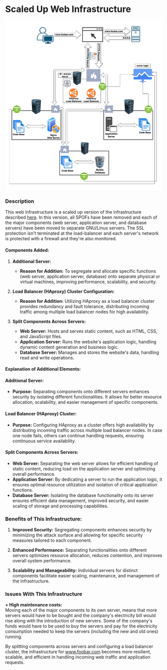 # Scaled Up Web Infrastructure

![Image of a scaled up web infrastructure](3-scale_up.png)



### Description

This web infrastructure is a scaled up version of the infrastructure described [here](2-secured_and_monitored_web_infrastructure.md). In this version, all SPOFs have been removed and each of the major components (web server, application server, and database servers) have been moved to separate GNU/Linux servers. The SSL protection isn't terminated at the load-balancer and each server's network is protected with a firewall and they're also monitored.

#### Components Added:

1. **Additional Server:**
   - **Reason for Addition:** To segregate and allocate specific functions (web server, application server, database) onto separate physical or virtual machines, improving performance, scalability, and security.

2. **Load Balancer (HAproxy) Cluster Configuration:**
   - **Reason for Addition:** Utilizing HAproxy as a load balancer cluster provides redundancy and fault tolerance, distributing incoming traffic among multiple load balancer nodes for high availability.

3. **Split Components Across Servers:**
   - **Web Server:** Hosts and serves static content, such as HTML, CSS, and JavaScript files.
   - **Application Server:** Runs the website's application logic, handling dynamic content generation and business logic.
   - **Database Server:** Manages and stores the website's data, handling read and write operations.

#### Explanation of Additional Elements:

#### Additional Server:
- **Purpose:** Separating components onto different servers enhances security by isolating different functionalities. It allows for better resource allocation, scalability, and easier management of specific components.

#### Load Balancer (HAproxy) Cluster:
- **Purpose:** Configuring HAproxy as a cluster offers high availability by distributing incoming traffic across multiple load balancer nodes. In case one node fails, others can continue handling requests, ensuring continuous service availability.

#### Split Components Across Servers:
- **Web Server:** Separating the web server allows for efficient handling of static content, reducing load on the application server and optimizing overall performance.
- **Application Server:** By dedicating a server to run the application logic, it ensures optimal resource utilization and isolation of critical application functions.
- **Database Server:** Isolating the database functionality onto its server ensures efficient data management, improved security, and easier scaling of storage and processing capabilities.

### Benefits of This Infrastructure:

1. **Improved Security:** Segregating components enhances security by minimizing the attack surface and allowing for specific security measures tailored to each component.

2. **Enhanced Performance:** Separating functionalities onto different servers optimizes resource allocation, reduces contention, and improves overall system performance.

3. **Scalability and Manageability:** Individual servers for distinct components facilitate easier scaling, maintenance, and management of the infrastructure.

### Issues With This Infrastructure

**+ High maintenance costs:**<br/>Moving each of the major components to its own server, means that more servers would have to be bought and the company's electricity bill would rise along with the introduction of new servers. Some of the company's funds would have to be used to buy the servers and pay for the electricity consumption needed to keep the servers (including the new and old ones) running.

By splitting components across servers and configuring a load balancer cluster, the infrastructure for www.foobar.com becomes more resilient, scalable, and efficient in handling incoming web traffic and application requests.